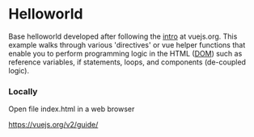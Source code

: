 # Helloworld

Base helloworld developed after following the [intro](https://vuejs.org/v2/guide/) at vuejs.org. This example
walks through various 'directives' or vue helper functions that enable you to
perform programming logic in the HTML ([DOM](https://developer.mozilla.org/en-US/docs/Web/API/Document_Object_Model)) such as reference variables, if
statements, loops, and components (de-coupled logic).

### Locally

Open file index.html in a web browser

https://vuejs.org/v2/guide/
